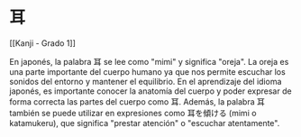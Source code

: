 # 耳

[[Kanji - Grado 1]]

En japonés, la palabra 耳 se lee como "mimi" y significa "oreja". La oreja es una parte importante del cuerpo humano ya que nos permite escuchar los sonidos del entorno y mantener el equilibrio. En el aprendizaje del idioma japonés, es importante conocer la anatomía del cuerpo y poder expresar de forma correcta las partes del cuerpo como 耳. Además, la palabra 耳 también se puede utilizar en expresiones como 耳を傾ける (mimi o katamukeru), que significa "prestar atención" o "escuchar atentamente".
